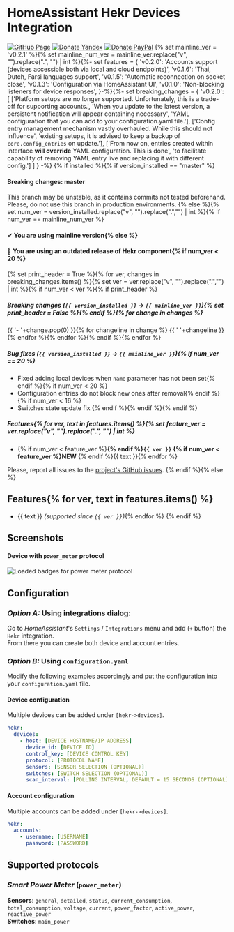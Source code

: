 # HomeAssistant Hekr Devices Integration
[![GitHub Page](https://img.shields.io/badge/GitHub-alryaz%2Fhass--hekr--component-blue)](https://github.com/alryaz/hass-hekr-component)
[![Donate Yandex](https://img.shields.io/badge/Donate-Yandex-red.svg)](https://money.yandex.ru/to/410012369233217)
[![Donate PayPal](https://img.shields.io/badge/Donate-Paypal-blueviolet.svg)](https://www.paypal.me/alryaz)
{% set mainline_ver = 'v0.2.1' %}{% set mainline_num_ver = mainline_ver.replace("v", "").replace(".", "") | int %}{%- set features = {
    'v0.2.0': 'Accounts support (devices accessible both via local and cloud endpoints)',
    'v0.1.6': 'Thai, Dutch, Farsi languages support',
    'v0.1.5': 'Automatic reconnection on socket close',
    'v0.1.3': 'Configuration via HomeAssistant UI',
    'v0.1.0': 'Non-blocking listeners for device responses',
}-%}{%- set breaking_changes = {
    'v0.2.0': [
        ['Platform setups are no longer supported. Unfortunately, this is a trade-off for supporting accounts.',
        'When you update to the latest version, a persistent notification will appear containing necessary',
        'YAML configuration that you can add to your configuration.yaml file.'],
        ['Config entry management mechanism vastly overhauled. While this should not influence',
        'existing setups, it is advised to keep a backup of `core.config_entries` on update.'],
        ['From now on, entries created within interface **will override** YAML configuration. This is done',
         'to facilitate capability of removing YAML entry live and replacing it with different config.']
    ]
} -%}
{% if installed %}{% if version_installed == "master" %}
#### Breaking changes: master
This branch may be unstable, as it contains commits not tested beforehand.  
Please, do not use this branch in production environments.
{% else %}{% set num_ver = version_installed.replace("v", "").replace(".","") | int %}{% if num_ver == mainline_num_ver %}
#### ✔ You are using mainline version{% else %}
#### 🚨 You are using an outdated release of Hekr component{% if num_ver < 20 %}
{% set print_header = True %}{% for ver, changes in breaking_changes.items() %}{% set ver = ver.replace("v", "").replace(".","") | int %}{% if num_ver < ver %}{% if print_header %}
##### Breaking changes (`{{ version_installed }}` -> `{{ mainline_ver }}`){% set print_header = False %}{% endif %}{% for change in changes %}
{{ '- '+change.pop(0) }}{% for changeline in change %}
{{ '  '+changeline }}{% endfor %}{% endfor %}{% endif %}{% endfor %}

##### Bug fixes (`{{ version_installed }}` -> `{{ mainline_ver }}`){% if num_ver == 20 %}
- Fixed adding local devices when `name` parameter has not been set{% endif %}{% if num_ver < 20 %}
- Configuration entries do not block new ones after removal{% endif %}{% if num_ver < 16 %}
- Switches state update fix {% endif %}{% endif %}{% endif %}

##### Features{% for ver, text in features.items() %}{% set feature_ver = ver.replace("v", "").replace(".", "") | int %}
- {% if num_ver < feature_ver %}**{% endif %}`{{ ver }}` {% if num_ver < feature_ver %}NEW** {% endif %}{{ text }}{% endfor %}

Please, report all issues to the [project's GitHub issues](https://github.com/alryaz/hass-hekr-component/issues).
{% endif %}{% else %}
## Features{% for ver, text in features.items() %}
- {{ text }} _(supported since `{{ ver }}`)_{% endfor %}
{% endif %}
## Screenshots
#### Device with `power_meter` protocol
![Loaded badges for power meter protocol](https://raw.githubusercontent.com/alryaz/hass-hekr-component/master/images/power_meter/badges.png)
## Configuration
### _Option A:_ Using integrations dialog:
Go to _HomeAssistant_'s `Settings` / `Integrations` menu and add (`+` button) the `Hekr` integration.  
From there you can create both device and account entries.
 
### _Option B:_ Using `configuration.yaml`
Modify the following examples accordingly and put the configuration into your `configuration.yaml` file.  

#### Device configuration
Multiple devices can be added under `[hekr->devices]`.
```yaml
hekr:
  devices:
    - host: [DEVICE HOSTNAME/IP ADDRESS]
      device_id: [DEVICE ID]
      control_key: [DEVICE CONTROL KEY]
      protocol: [PROTOCOL NAME]
      sensors: [SENSOR SELECTION (OPTIONAL)]
      switches: [SWITCH SELECTION (OPTIONAL)]
      scan_interval: [POLLING INTERVAL, DEFAULT = 15 SECONDS (OPTIONAL)]
```

#### Account configuration
Multiple accounts can be added under `[hekr->devices]`.
```yaml
hekr:
  accounts:
    - username: [USERNAME]
      password: [PASSWORD]
```

## Supported protocols
### _Smart Power Meter_ (`power_meter`)
__Sensors__: `general`, `detailed`, `status`, `current_consumption`, `total_consumption`, `voltage`, `current`,
             `power_factor`, `active_power`, `reactive_power`   
__Switches__: `main_power`
